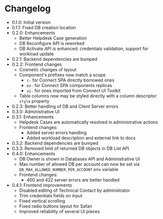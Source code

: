 # Changelog

* 0.1.0: Initial version
* 0.1.1: Fixed DB creation location
* 0.2.0: Enhancements
  * Better Helpdesk Case generation
  * DB Reconfigure API is reworked
  * DB Activate API is enhanced: credentials validation, support for workload update
* 0.2.1: Backend dependencies are bumped
* 0.2.2: Frontend changes
  * Cosmetic changes of layout
  * Component's prefixes now match a scope. 
    * `c-` for Connect SPA directly borrowed ones
    * `ez-` for Connect SPA components replicas
    * `ui-` for ones imported from Connect UI Toolkit
  * Table columns now may be styled directly with a column descriptor `style` property
* 0.2.3: Better handling of DB and Client Server errors
* 0.3.0: Administrative UI
* 0.3.1: Enhancements
  * Helpdesk Cases are automatically resolved in administrative actions
  * Frontend changes:
    * Added server errors handling
    * Added workload description and external link to docs
* 0.3.2: Backend dependencies are bumped
* 0.3.3: Removed limit of returned DB objects in DB List API
* 0.4.0: Enhancements
  * DB Owner is shown in Databases API and Administrative UI
  * Max number of allowed DB per account can now be set via `DB_MAX_ALLOWED_NUMBER_PER_ACCOUNT` env variable 
  * Frontend changes:
    * 400 and 422 server errors are better handled
* 0.4.1: Frontend improvements
  * Disabled editing of Technical Contact by administrator
  * Trim credentials fields on input
  * Fixed vertical scrolling
  * Fixed radio buttons layout for Safari
  * Improved reliability of several UI pieces
